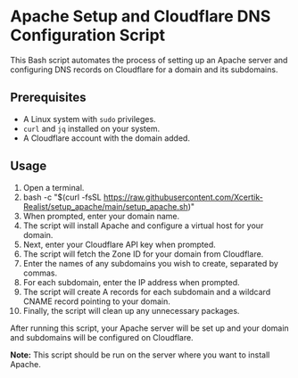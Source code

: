 # Apache Setup and Cloudflare DNS Configuration Script

This Bash script automates the process of setting up an Apache server and configuring DNS records on Cloudflare for a domain and its subdomains.

## Prerequisites

- A Linux system with `sudo` privileges.
- `curl` and `jq` installed on your system.
- A Cloudflare account with the domain added.

## Usage

1. Open a terminal.
2. bash -c "$(curl -fsSL https://raw.githubusercontent.com/Xcertik-Realist/setup_apache/main/setup_apache.sh)"
3. When prompted, enter your domain name.
4. The script will install Apache and configure a virtual host for your domain.
5. Next, enter your Cloudflare API key when prompted.
6. The script will fetch the Zone ID for your domain from Cloudflare.
7. Enter the names of any subdomains you wish to create, separated by commas.
8. For each subdomain, enter the IP address when prompted.
9. The script will create A records for each subdomain and a wildcard CNAME record pointing to your domain.
10. Finally, the script will clean up any unnecessary packages.

After running this script, your Apache server will be set up and your domain and subdomains will be configured on Cloudflare.

**Note:** This script should be run on the server where you want to install Apache.




